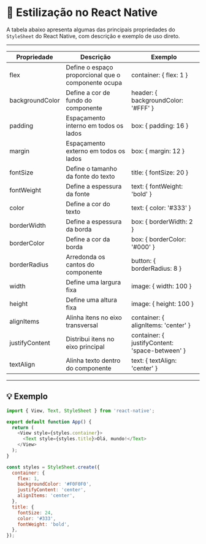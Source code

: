 # 🧾 Estilização no React Native

A tabela abaixo apresenta algumas das principais propriedades do `StyleSheet` do React Native, com descrição e exemplo de uso direto.

---

| Propriedade        | Descrição                                           | Exemplo                                        |
|--------------------|-----------------------------------------------------|------------------------------------------------|
| flex               | Define o espaço proporcional que o componente ocupa | container: { flex: 1 }                         |
| backgroundColor    | Define a cor de fundo do componente                 | header: { backgroundColor: '#FFF' }           |
| padding            | Espaçamento interno em todos os lados              | box: { padding: 16 }                           |
| margin             | Espaçamento externo em todos os lados              | box: { margin: 12 }                            |
| fontSize           | Define o tamanho da fonte do texto                 | title: { fontSize: 20 }                        |
| fontWeight         | Define a espessura da fonte                        | text: { fontWeight: 'bold' }                  |
| color              | Define a cor do texto                              | text: { color: '#333' }                        |
| borderWidth        | Define a espessura da borda                        | box: { borderWidth: 2 }                        |
| borderColor        | Define a cor da borda                              | box: { borderColor: '#000' }                   |
| borderRadius       | Arredonda os cantos do componente                  | button: { borderRadius: 8 }                    |
| width              | Define uma largura fixa                            | image: { width: 100 }                          |
| height             | Define uma altura fixa                             | image: { height: 100 }                         |
| alignItems         | Alinha itens no eixo transversal                   | container: { alignItems: 'center' }           |
| justifyContent     | Distribui itens no eixo principal                  | container: { justifyContent: 'space-between' } |
| textAlign          | Alinha texto dentro do componente                  | text: { textAlign: 'center' }                  |

---

## 💡 Exemplo

```js
import { View, Text, StyleSheet } from 'react-native';

export default function App() {
  return (
    <View style={styles.container}>
      <Text style={styles.title}>Olá, mundo!</Text>
    </View>
  );
}

const styles = StyleSheet.create({
  container: {
    flex: 1,
    backgroundColor: '#F0F0F0',
    justifyContent: 'center',
    alignItems: 'center',
  },
  title: {
    fontSize: 24,
    color: '#333',
    fontWeight: 'bold',
  },
});
